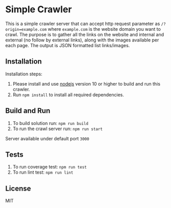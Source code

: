 # Simple Crawler

This is a simple crawler server that can accept http request parameter as `/?origin=example.com` where `example.com` is the website domain you want to crawl. The purpose is to gather all the links on the website and internal and external (no follow by external links), along with the images available per each page. The output is JSON formatted list links/images.

## Installation

Installation steps:
1. Please install and use [nodejs](https://nodejs.org/en/) version 10 or higher to build and run this crawler.
2. Run `npm install` to install all required dependencies.

## Build and Run

1. To build solution run: `npm run build`
2. To run the crawl server run: `npm run start`

Server available under default port `3000`

## Tests

1. To run coverage test: `npm run test`
2. To run lint test: `npm run lint`

## License

MIT